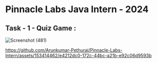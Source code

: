 # Pinnacle Labs Java Intern - 2024 

## Task - 1 - Quiz Game :

![Screenshot (481)](https://github.com/Arunkumar-Pethuraj/Pinnacle-Labs-Intern/assets/153414462/4516c7b6-69b9-4549-98cf-f76be2d2fcfd)

https://github.com/Arunkumar-Pethuraj/Pinnacle-Labs-Intern/assets/153414462/e4212dc0-172c-44bc-a21b-e92c06d9593b

<br>

